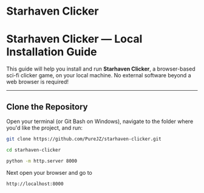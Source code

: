 # Starhaven Clicker
# Starhaven Clicker — Local Installation Guide

This guide will help you install and run **Starhaven Clicker**, a browser-based sci-fi clicker game, on your local machine. No external software beyond a web browser is required!

---

## Clone the Repository

Open your terminal (or Git Bash on Windows), navigate to the folder where you'd like the project, and run:

```bash
git clone https://github.com/PureJZ/starhaven-clicker.git

cd starhaven-clicker

python -m http.server 8000

```
Next open your browser and go to 
```bash
http://localhost:8000
```

